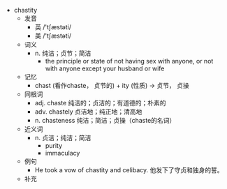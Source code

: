 - chastity
  - 发音
    - 英 /'tʃæstəti/
    - 美 /'tʃæstəti/
  - 词义
    - n. 纯洁；贞节；简洁
      - the principle or state of not having sex with anyone, or not with anyone except your husband or wife
  - 记忆
    - chast (看作chaste， 贞节的) + ity (性质) → 贞节， 贞操
  - 同根词
    - adj. chaste 纯洁的；贞洁的；有道德的；朴素的
    - adv. chastely 贞洁地；纯正地；清高地
    - n. chasteness 纯洁；简洁；贞操（chaste的名词）
  - 近义词
    - n. 贞洁；纯洁；简洁
      - purity
      - immaculacy
  - 例句
    - He took a vow of chastity and celibacy. 他发下了守贞和独身的誓。
  - 补充
